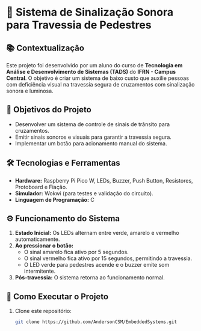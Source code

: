 # 🚦 **Sistema de Sinalização Sonora para Travessia de Pedestres**

## 📚 **Contextualização**
Este projeto foi desenvolvido por um aluno do curso de **Tecnologia em Análise e Desenvolvimento de Sistemas (TADS)** do **IFRN - Campus Central**. O objetivo é criar um sistema de baixo custo que auxilie pessoas com deficiência visual na travessia segura de cruzamentos com sinalização sonora e luminosa.

## 🎯 **Objetivos do Projeto**
- Desenvolver um sistema de controle de sinais de trânsito para cruzamentos.  
- Emitir sinais sonoros e visuais para garantir a travessia segura.  
- Implementar um botão para acionamento manual do sistema.

## 🛠️ **Tecnologias e Ferramentas**
- **Hardware:** Raspberry Pi Pico W, LEDs, Buzzer, Push Button, Resistores, Protoboard e Fiação.  
- **Simulador:** Wokwi (para testes e validação do circuito).  
- **Linguagem de Programação:** C  

## ⚙️ **Funcionamento do Sistema**
1. **Estado Inicial:** Os LEDs alternam entre verde, amarelo e vermelho automaticamente.  
2. **Ao pressionar o botão:**  
   - O sinal amarelo fica ativo por 5 segundos.  
   - O sinal vermelho fica ativo por 15 segundos, permitindo a travessia.  
   - O LED verde para pedestres acende e o buzzer emite som intermitente.  
3. **Pós-travessia:** O sistema retorna ao funcionamento normal.

## 📝 **Como Executar o Projeto**
1. Clone este repositório:  
   ```bash
   git clone https://github.com/AndersonCSM/EmbeddedSystems.git
